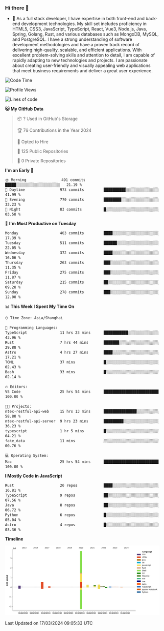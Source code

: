 ### Hi there 👋

- 🌱 As a full stack developer, I have expertise in both front-end and back-end development technologies. My skill set includes proficiency in HTML5, CSS3, JavaScript, TypeScript, React, Vue3, Node.js, Java, Spring, Golang, Rust, and various databases such as MongoDB, MySQL, and PostgreSQL. I have a strong understanding of software development methodologies and have a proven track record of delivering high-quality, scalable, and efficient applications. With excellent problem-solving skills and attention to detail, I am capable of rapidly adapting to new technologies and projects. I am passionate about creating user-friendly and visually appealing web applications that meet business requirements and deliver a great user experience.

<!--START_SECTION:waka-->
![Code Time](http://img.shields.io/badge/Code%20Time-1%2C246%20hrs%2041%20mins-blue)

![Profile Views](http://img.shields.io/badge/Profile%20Views-0-blue)

![Lines of code](https://img.shields.io/badge/From%20Hello%20World%20I%27ve%20Written-5.6%20million%20lines%20of%20code-blue)

**🐱 My GitHub Data** 

> 📦 ? Used in GitHub's Storage 
 > 
> 🏆 76 Contributions in the Year 2024
 > 
> 💼 Opted to Hire
 > 
> 📜 125 Public Repositories 
 > 
> 🔑 0 Private Repositories 
 > 
**I'm an Early 🐤** 

```text
🌞 Morning                491 commits         █████░░░░░░░░░░░░░░░░░░░░   21.19 % 
🌆 Daytime                973 commits         ██████████░░░░░░░░░░░░░░░   41.99 % 
🌃 Evening                770 commits         ████████░░░░░░░░░░░░░░░░░   33.23 % 
🌙 Night                  83 commits          █░░░░░░░░░░░░░░░░░░░░░░░░   03.58 % 
```
📅 **I'm Most Productive on Tuesday** 

```text
Monday                   403 commits         ████░░░░░░░░░░░░░░░░░░░░░   17.39 % 
Tuesday                  511 commits         ██████░░░░░░░░░░░░░░░░░░░   22.05 % 
Wednesday                372 commits         ████░░░░░░░░░░░░░░░░░░░░░   16.06 % 
Thursday                 263 commits         ███░░░░░░░░░░░░░░░░░░░░░░   11.35 % 
Friday                   275 commits         ███░░░░░░░░░░░░░░░░░░░░░░   11.87 % 
Saturday                 215 commits         ██░░░░░░░░░░░░░░░░░░░░░░░   09.28 % 
Sunday                   278 commits         ███░░░░░░░░░░░░░░░░░░░░░░   12.00 % 
```


📊 **This Week I Spent My Time On** 

```text
🕑︎ Time Zone: Asia/Shanghai

💬 Programming Languages: 
TypeScript               11 hrs 23 mins      ███████████░░░░░░░░░░░░░░   43.96 % 
Rust                     7 hrs 44 mins       ███████░░░░░░░░░░░░░░░░░░   29.88 % 
Astro                    4 hrs 27 mins       ████░░░░░░░░░░░░░░░░░░░░░   17.21 % 
TOML                     37 mins             █░░░░░░░░░░░░░░░░░░░░░░░░   02.43 % 
Bash                     33 mins             █░░░░░░░░░░░░░░░░░░░░░░░░   02.14 % 

🔥 Editors: 
VS Code                  25 hrs 54 mins      █████████████████████████   100.00 % 

🐱‍💻 Projects: 
ntex-restful-api-web     15 hrs 13 mins      ███████████████░░░░░░░░░░   58.80 % 
ntex-restful-api-server  9 hrs 23 mins       █████████░░░░░░░░░░░░░░░░   36.23 % 
typescript               1 hr 5 mins         █░░░░░░░░░░░░░░░░░░░░░░░░   04.21 % 
fake_data                11 mins             ░░░░░░░░░░░░░░░░░░░░░░░░░   00.76 % 

💻 Operating System: 
Mac                      25 hrs 54 mins      █████████████████████████   100.00 % 
```

**I Mostly Code in JavaScript** 

```text
Rust                     20 repos            ████░░░░░░░░░░░░░░░░░░░░░   16.81 % 
TypeScript               9 repos             ██░░░░░░░░░░░░░░░░░░░░░░░   07.56 % 
Java                     8 repos             ██░░░░░░░░░░░░░░░░░░░░░░░   06.72 % 
Python                   6 repos             █░░░░░░░░░░░░░░░░░░░░░░░░   05.04 % 
Astro                    4 repos             █░░░░░░░░░░░░░░░░░░░░░░░░   03.36 % 
```



**Timeline**

![Lines of Code chart](https://raw.githubusercontent.com/elton/elton/main/assets/bar_graph.png)


 Last Updated on 17/03/2024 09:05:33 UTC
<!--END_SECTION:waka-->

<!--
**elton/elton** is a ✨ _special_ ✨ repository because its `README.md` (this file) appears on your GitHub profile.

Here are some ideas to get you started:

- 🔭 I’m currently working on ...
- 🌱 I’m currently learning ...
- 👯 I’m looking to collaborate on ...
- 🤔 I’m looking for help with ...
- 💬 Ask me about ...
- 📫 How to reach me: ...
- 😄 Pronouns: ...
- ⚡ Fun fact: ...
-->
